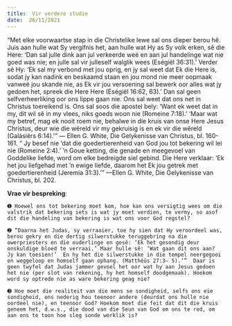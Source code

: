 ```yaml
---
title:  Vir verdere studie
date:  26/11/2021
---
```


“Met elke voorwaartse stap in die Christelike lewe sal ons dieper berou hê. Juis aan hulle wat Sy vergifnis het, aan hulle wat Hy as Sy volk erken, sê die Here: ‘Dan sal julle dink aan jul verkeerde weë en aan jul handelinge wat nie goed was nie;  en julle sal vir julleself walglik wees (Eségiël 36:31).’ Verder sê Hy: ‘Ek sal my verbond met jou oprig, en jy sal weet dat Ek die Here is, sodat jy kan nadink en beskaamd staan en jou mond nie meer oopmaak vanweë jou skande nie, as Ek vir jou versoening sal bewerk oor alles wat jy gedoen het, spreek die Here Here (Eségiël 16:62, 63).’ Dan sal geen selfverheerliking oor ons lippe gaan nie.  Ons sal weet dat ons net in Christus toereikend is.  Ons sal soos die apostel bely:  ‘Want ek weet dat in my, dit wil sê in my vlees, niks goeds woon nie (Romeine 7:18).’  ‘Maar wat my betref, mag ek nooit roem nie, behalwe in die kruis van onse Here Jesus Christus, deur wie die wêreld vir my gekruisig is en ek vir die wêreld (Galásiërs 6:14).’” — Ellen G. White, Die Gelykenisse van Christus, bl. 160-161. “ Jy besef nie ‘dat die goedertierenheid van God jou tot bekering wil lei nie (Romeine 2:4).’  ’n Goue ketting, die genade en meegevoel van Goddelike liefde, word om elke bedreigde siel gebind.  Die Here verklaar:  ‘Ek het jou liefgehad met ’n ewige liefde, daarom het Ek jou getrek met goedertierenheid (Jeremia 31:3).’” —Ellen G. White, Die Gelykenisse van Christus, bl. 202.

**Vrae vir bespreking**:

`➊ Hoewel ons tot bekering moet kom, hoe kan ons versigtig wees om die valstrik dat bekering iets is wat jy moet verdien, te vermy, so asof dit die handeling van bekering is wat ons voor God regstel? `

`➋ “Daarna het Judas, sy verraaier, toe hy sien dat Hy veroordeel was, berou gekry en die dertig silwerstukke teruggebring na die owerpriesters en die ouderlinge en gesê: ‘Ek het gesondig deur onskuldige bloed te verraai.’ Maar hulle sê: ‘Wat gaan dit ons aan?  Jy kan toesien!’  En hy het die silwerstukke in die tempel neergegooi en weggeloop en homself gaan ophang. (Matthéüs 27:3– 5).’”  Daar is geen twyfel dat Judas jammer gevoel het oor wat hy aan Jesus gedoen het nie (per slot van rekening, hy het homself doodgemaak). Hoekom word sy optrede nie as ware bekering geag nie? `

`➌ Hoe moet die realiteit van die mens se sondigheid, selfs ons eie sondigheid, ons nederig hou teenoor andere (deurdat ons hulle nie oordeel nie), en teenoor God? Hoekom moet die feit dat dit die kruis geneem het, d.w.s., die dood van die Seun van God om ons te red, om aan ons te toon hoe sleg sonde werklik is? `